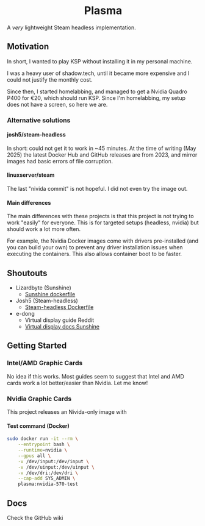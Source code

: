<h1 align="center">Plasma</h1>

A _very_ lightweight Steam headless implementation.

## Motivation
In short, I wanted to play KSP without installing it in my personal machine.

I was a heavy user of shadow.tech, until it became more expensive and I could not
justify the monthly cost.

Since then, I started homelabbing, and managed to get a Nvidia Quadro P400 for €20, which should run KSP.
Since I'm homelabbing, my setup does not have a screen, so here we are.

### Alternative solutions
#### josh5/steam-headless
In short: could not get it to work in ~45 minutes. At the time of writing (May 2025) the latest Docker Hub
and GitHub releases are from 2023, and mirror images had basic errors of file corruption.

#### linuxserver/steam
The last "nivida commit" is not hopeful. I did not even try the image out.

#### Main differences

The main differences with these projects is that this project is not trying
to work "easily" for everyone. This is for targeted setups (headless, nvidia)
but should work a lot more often.

For example, the Nvidia Docker images come with drivers pre-installed (and you
can build your own) to prevent any driver installation issues when executing
the containers. This also allows container boot to be faster.

## Shoutouts
- Lizardbyte (Sunshine)
	- [Sunshine dockerfile](https://github.com/LizardByte/Sunshine/blob/c6f36474ba9b492eea2a60930ca7304ea96176af/docker/debian-bookworm.dockerfile)
- Josh5 (Steam-headless)
	- [Steam-headless Dockerfile](https://github.com/Steam-Headless/docker-steam-headless/blob/14c770bce61db99c56592760c73c2ba454dab648/Dockerfile.debian#L1)
- e-dong
	- Virtual display guide Reddit
	- [Virtual display docs Sunshine](https://app.lizardbyte.dev/2023-09-14-remote-ssh-headless-sunshine-setup/?lng=en-US#virtual-display-setup)


## Getting Started

### Intel/AMD Graphic Cards
No idea if this works. Most guides seem to suggest that Intel and AMD
cards work a lot better/easier than Nvidia. Let me know!

### Nvidia Graphic Cards
This project releases an Nivida-only image with 

#### Test command (Docker)
```sh
sudo docker run -it --rm \
	--entrypoint bash \
	--runtime=nvidia \
	--gpus all \
	-v /dev/input:/dev/input \
	-v /dev/uinput:/dev/uinput \
	-v /dev/dri:/dev/dri \
	--cap-add SYS_ADMIN \
	plasma:nvidia-570-test
```

## Docs

Check the GitHub wiki

